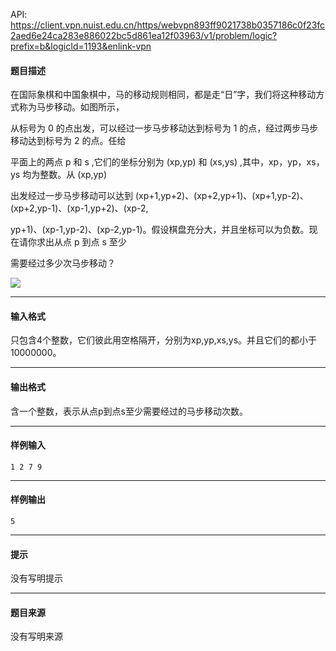 API: https://client.vpn.nuist.edu.cn/https/webvpn893ff9021738b0357186c0f23fc2aed6e24ca283e886022bc5d861ea12f03963/v1/problem/logic?prefix=b&logicId=1193&enlink-vpn

#### 题目描述

在国际象棋和中国象棋中，马的移动规则相同，都是走“日”字，我们将这种移动方式称为马步移动。如图所示，

从标号为 0 的点出发，可以经过一步马步移动达到标号为 1 的点，经过两步马步移动达到标号为 2 的点。任给

平面上的两点 p 和 s ,它们的坐标分别为 (xp,yp) 和 (xs,ys) ,其中，xp，yp，xs，ys 均为整数。从 (xp,yp) 

出发经过一步马步移动可以达到 (xp+1,yp+2)、(xp+2,yp+1)、(xp+1,yp-2)、(xp+2,yp-1)、(xp-1,yp+2)、(xp-2,

yp+1)、(xp-1,yp-2)、(xp-2,yp-1)。假设棋盘充分大，并且坐标可以为负数。现在请你求出从点 p 到点 s 至少

需要经过多少次马步移动？

![](../file/1193_0.png)

---

#### 输入格式

只包含4个整数，它们彼此用空格隔开，分别为xp,yp,xs,ys。并且它们的都小于10000000。

---

#### 输出格式

含一个整数，表示从点p到点s至少需要经过的马步移动次数。

---

#### 样例输入
```
1 2 7 9
```

---

#### 样例输出
```
5
```

---

#### 提示

没有写明提示

---

#### 题目来源

没有写明来源